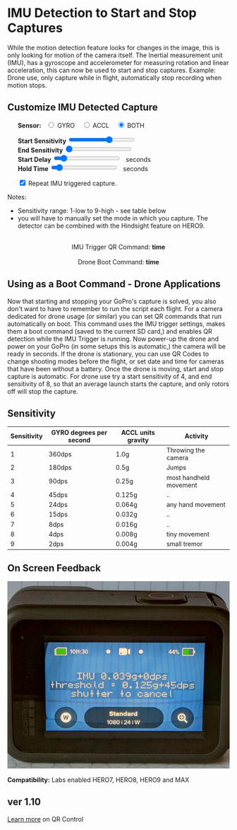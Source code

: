 # IMU Detection to Start and Stop Captures

<script src="../../jquery.min.js"></script>
<script src="../../qrcodeborder.js"></script>
<style>
        #qrcode{
            width: 100%;
        }
        div{
            width: 100%;
            display: inline-block;
        }
</style>

While the motion detection feature looks for changes in the image, this is only looking for motion of the camera itself. The Inertial measurement unit (IMU), has a gyroscope and accelerometer for measuring rotation and linear acceleration, this can now be used to start and stop captures.  Example: Drone use, only capture while in flight, automatically stop recording when motion stops.

## Customize IMU Detected Capture


<div id="dtIMU">&nbsp;&nbsp;&nbsp;&nbsp;&nbsp;&nbsp;<b>Sensor:</b>&nbsp;&nbsp;
  <input type="radio" id="imu1" name="imu" value="G" > <label for="GYRO">GYRO </label>&nbsp;&nbsp;
  <input type="radio" id="imu2" name="imu" value="A" > <label for="ACCL">ACCL </label>&nbsp;&nbsp;
  <input type="radio" id="imu3" name="imu" value="I" checked> <label for="BOTH">BOTH</label>
</div>

&nbsp;&nbsp;&nbsp;&nbsp;&nbsp;&nbsp;**Start Sensitivity** <input type="range" style="width: 150px;" id="snstvty" name="snstvty" min="1" max="9" value="6"><label for="snstvty"></label>&nbsp;&nbsp;<b id="snstvtytext"></b><br>
&nbsp;&nbsp;&nbsp;&nbsp;&nbsp;&nbsp;**End Sensitivity** <input type="range" style="width: 150px;" id="esnstvty" name="esnstvty" min="0" max="9" value="0"><label for="snstvty"></label>&nbsp;&nbsp;<b id="esnstvtytext"></b><br>
&nbsp;&nbsp;&nbsp;&nbsp;&nbsp;&nbsp;**Start Delay** <input type="range" style="width: 150px;" id="delay" name="delay" min="0" max="9" value="1"><label for="delay"></label>&nbsp;&nbsp;<b id="delaytext"></b> seconds<br>
&nbsp;&nbsp;&nbsp;&nbsp;&nbsp;&nbsp;**Hold Time** <input type="range" style="width: 150px;" id="hold" name="hold" min="0" max="60" value="5"><label for="hold"></label>&nbsp;&nbsp;<b id="holdtext"></b> seconds<br> 

&nbsp;&nbsp;&nbsp;&nbsp;&nbsp;&nbsp;<input type="checkbox" id="repeat" name="repeat" checked> 
<label for="repeat">Repeat IMU triggered capture.</label><br>

Notes: 
- Sensitivity range: 1-low to 9-high - see table below
- you will have to manually set the mode in which you capture.  The detector can be combined with the Hindsight feature on HERO9. 
 
<center>
<div id="qrcode1"></div><br>
IMU Trigger QR Command: <b id="qrtext1">time</b><br>
<div id="qrcode2"><br></div><br>
Drone Boot Command: <b id="qrtext2">time</b><br>
</center>

## Using as a Boot Command - Drone Applications 

Now that starting and stopping your GoPro's capture is solved, you also don't want to have to remember to run the script each flight. For a camera dedicated for drone usage (or similar) you can set QR commands that run automatically on boot. This command uses the IMU trigger settings, makes them a boot command (saved to the current SD card,) and enables QR detection while the IMU Trigger is running. Now power-up the drone and power on your GoPro (in some setups this is automatic,) the camera will be ready in seconds. If the drone is stationary, you can use QR Codes to change shooting modes before the flight, or set date and time for cameras that have been without a battery. Once the drone is moving, start and stop capture is automatic. For drone use try a start sensitivity of 4, and end sensitivity of 8, so that an average launch starts the capture, and only rotors off will stop the capture.

## Sensitivity

| Sensitivity | GYRO degrees per second  | ACCL units gravity | Activity               |
|-------------|--------------------------|--------------------|------------------------|
| 1           | 360dps                   | 1.0g               | Throwing the camera    |
| 2           | 180dps                   | 0.5g               | Jumps                  |
| 3           | 90dps                    | 0.25g              | most handheld movement |
| 4           | 45dps                    | 0.125g             | ..                     |
| 5           | 24dps                    | 0.064g             | any hand movement      |
| 6           | 15dps                    | 0.032g             | ..                     |
| 7           | 8dps                     | 0.016g             | ..                     |
| 8           | 4dps                     | 0.008g             | tiny movement          |
| 9           | 2dps                     | 0.004g             | small tremor           |

## On Screen Feedback

![Feedback](feedback.jpg)

**Compatibility:** Labs enabled HERO7, HERO8, HERO9 and MAX 


## ver 1.10
[Learn more](..) on QR Control

<script>
var once = true;
var qrcode1;
var qrcode2;
var cmd1 = "";
var cmd2 = "";
var lasttimecmd1 = "";
var lasttimecmd2 = "";
var changed = true;

function dcmd(cmd, id) {
    var x;
	if(document.getElementById(id) !== null)
	{
		x = document.getElementById(id).checked;
		if( x === true)
			cmd = cmd + document.getElementById(id).value;
	}
	else
	{
	    var i;
		for (i = 1; i < 15; i++) { 
			var newid = id+i;
			if(document.getElementById(newid) !== null)
			{
				x = document.getElementById(newid).checked;
				if( x === true)
					cmd = cmd + document.getElementById(newid).value;
			}
		}
	}
	return cmd;
}

function makeQR() 
{	
  if(once === true)
  {
    qrcode1 = new QRCode(document.getElementById("qrcode1"), 
    {
      text : "\"Hello\"",
      width : 360,
      height : 360,
      correctLevel : QRCode.CorrectLevel.M
    });
	
	
    qrcode2 = new QRCode(document.getElementById("qrcode2"), 
    {
      text : "\"World\"",
      width : 360,
      height : 360,
      correctLevel : QRCode.CorrectLevel.M
    });
	
    once = false;
  }
}

function timeLoop()
{
  if(document.getElementById("snstvty") !== null)
  {
	var snstvty = parseInt(document.getElementById("snstvty").value);	
	document.getElementById("snstvtytext").innerHTML = snstvty;
	
	var esnstvty = parseInt(document.getElementById("esnstvty").value);	
	document.getElementById("esnstvtytext").innerHTML = esnstvty;	
		
	var delay = parseInt(document.getElementById("delay").value);	
	document.getElementById("delaytext").innerHTML = delay;	
	
	var hold = parseInt(document.getElementById("hold").value);	
	document.getElementById("holdtext").innerHTML = hold;	
		
	cmd1 = dcmd("!S","imu"); 
	cmd1 = cmd1 + snstvty;
	
	cmd2 = "!MQRDR=1!MBOOT=\"!Ldrone\"!SAVEdrone=\"";
	cmd2 = cmd2 + dcmd("!S","imu"); 
	cmd2 = cmd2 + snstvty;
	
	if(esnstvty > 0) cmd1 = cmd1 + "-" + esnstvty;
	if(delay > 0) cmd1 = cmd1 + 'D' + delay;
	if(hold > 0) cmd1 = cmd1 + 'H' + hold;	
	
	if(esnstvty > 0) cmd2 = cmd2 + "-" + esnstvty;
	if(delay > 0) cmd2 = cmd2 + 'D' + delay;
	if(hold > 0) cmd2 = cmd2 + 'H' + hold;	
	
    if(document.getElementById("repeat") !== null)
    {
      if(document.getElementById("repeat").checked === true)
      {
        cmd1 = cmd1 + "!R";
        cmd2 = cmd2 + "!R";
      }
    }
	
	cmd2 = cmd2 + "\"";
  }
  
  qrcode1.clear(); 
  qrcode1.makeCode(cmd1);
  
  qrcode2.clear(); 
  qrcode2.makeCode(cmd2);
  
  if(cmd1 != lasttimecmd1)
  {
	changed = true;
	lasttimecmd1 = cmd1;
  }
  if(cmd2 != lasttimecmd2)
  {
	changed = true;
	lasttimecmd2 = cmd2;
  }
	
  if(changed === true)
  {
	document.getElementById("qrtext1").innerHTML = cmd1;
	document.getElementById("qrtext2").innerHTML = cmd2;
	changed = false;
  }
  
  var t = setTimeout(timeLoop, 100);
}

function myReloadFunction() {
  location.reload();
}

makeQR();
timeLoop();


</script>
